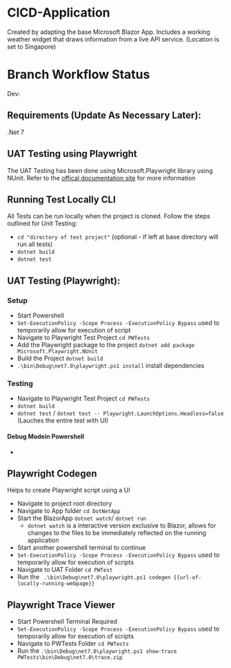 # CICD-Application
Created by adapting the base Microsoft Blazor App. Includes a working weather widget that draws information from a live API service. (Location is set to Singapore)

# Branch Workflow Status
Dev: 


## Requirements (Update As Necessary Later):
.Net 7

## UAT Testing using Playwright
The UAT Testing has been done using Microsoft.Playwright library using NUnit.
Refer to the [offical documentation site]((https://playwright.dev/dotnet/docs/intro#installing-playwright)) for more information

## Running Test Locally CLI
All Tests can be run locally when the project is cloned.
Follow the steps outlined for Unit Testing:
- `cd "directory of test project"` (optional - if left at base directory will run all tests)
- `dotnet build`
- `dotnet test`

## UAT Testing (Playwright):
### Setup
- Start Powershell
- `Set-ExecutionPolicy -Scope Process -ExecutionPolicy Bypass` used to temporarily allow for execution of script
- Navigate to Playwright Test Project `cd PWTests`
- Add the Playwright package to the project `dotnet add package Microsoft.Playwright.NUnit`
- Build the Project `dotnet build`
- `.\bin\Debug\net7.0\playwright.ps1 install` install dependencies

### Testing
- Navigate to Playwright Test Project `cd PWTests`
- `dotnet build`
- `dotnet test` / `dotnet test -- Playwright.LaunchOptions.Headless=false` (Lauches the entire test with UI)
#### Debug Modein Powershell 
- 

## Playwright Codegen
Helps to create Playwright script using a UI
- Navigate to project root directory
- Navigate to App folder `cd DotNetApp`
- Start the BlazorApp `dotnet watch`/ `dotnet run`
    - `dotnet watch` is a interactive version exclusive to Blazor, allows for changes to the files to be immediately reflected on the running application
- Start another powershell terminal to continue
- `Set-ExecutionPolicy -Scope Process -ExecutionPolicy Bypass` used to temporarily allow for execution of scripts
- Navigate to UAT Folder `cd PWTest`
- Run the ` .\bin\Debug\net7.0\playwright.ps1 codegen {{url-of-locally-running-webpage}}`

## Playwright Trace Viewer
- Start Powershell Terminal Required
- `Set-ExecutionPolicy -Scope Process -ExecutionPolicy Bypass` used to temporarily allow for execution of scripts
- Navigate to PWTests Folder `cd PWTests`
- Run the `.\bin\Debug\net7.0\playwright.ps1 show-trace PWTests\bin\Debug\net7.0\trace.zip`



